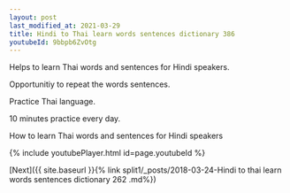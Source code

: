 ```yaml
---
layout: post
last_modified_at: 2021-03-29
title: Hindi to Thai learn words sentences dictionary 386 
youtubeId: 9bbpb6ZvOtg
---
```

 
 
Helps to learn Thai words and sentences for Hindi speakers.

Opportunitiy to repeat the words sentences. 

Practice Thai language. 
 
10 minutes practice every day. 
 
How to learn Thai words and sentences for Hindi speakers 
 
{% include youtubePlayer.html id=page.youtubeId %}
 
 
[Next]({{ site.baseurl }}{% link  split1/_posts/2018-03-24-Hindi to thai learn words sentences dictionary 262 .md%})
 
